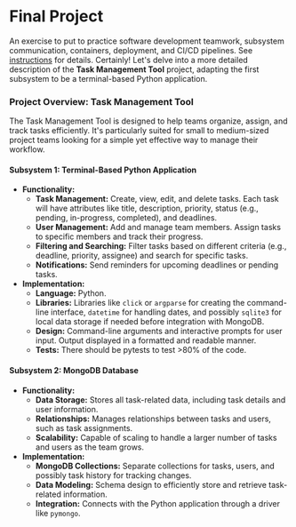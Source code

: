 # Final Project

An exercise to put to practice software development teamwork, subsystem communication, containers, deployment, and CI/CD pipelines. See [instructions](./instructions.md) for details.
Certainly! Let's delve into a more detailed description of the **Task Management Tool** project, adapting the first subsystem to be a terminal-based Python application.

### Project Overview: Task Management Tool

The Task Management Tool is designed to help teams organize, assign, and track tasks efficiently. It's particularly suited for small to medium-sized project teams looking for a simple yet effective way to manage their workflow.

#### Subsystem 1: Terminal-Based Python Application
- **Functionality:** 
  - **Task Management:** Create, view, edit, and delete tasks. Each task will have attributes like title, description, priority, status (e.g., pending, in-progress, completed), and deadlines.
  - **User Management:** Add and manage team members. Assign tasks to specific members and track their progress.
  - **Filtering and Searching:** Filter tasks based on different criteria (e.g., deadline, priority, assignee) and search for specific tasks.
  - **Notifications:** Send reminders for upcoming deadlines or pending tasks.
- **Implementation:** 
  - **Language:** Python.
  - **Libraries:** Libraries like `click` or `argparse` for creating the command-line interface, `datetime` for handling dates, and possibly `sqlite3` for local data storage if needed before integration with MongoDB.
  - **Design:** Command-line arguments and interactive prompts for user input. Output displayed in a formatted and readable manner.
  - **Tests:** There should be pytests to test >80% of the code.

#### Subsystem 2: MongoDB Database
- **Functionality:** 
  - **Data Storage:** Stores all task-related data, including task details and user information.
  - **Relationships:** Manages relationships between tasks and users, such as task assignments.
  - **Scalability:** Capable of scaling to handle a larger number of tasks and users as the team grows.
- **Implementation:** 
  - **MongoDB Collections:** Separate collections for tasks, users, and possibly task history for tracking changes.
  - **Data Modeling:** Schema design to efficiently store and retrieve task-related information.
  - **Integration:** Connects with the Python application through a driver like `pymongo`.

